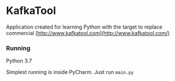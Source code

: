 # KafkaTool

Application created for learning Python with the target to replace commercial [http://www.kafkatool.com](http://www.kafkatool.com/)
  
### Running

Python 3.7

Simplest running is inside PyCharm.
Just run `main.py`